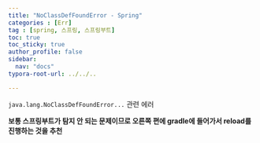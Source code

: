 ```yaml
---
title: "NoClassDefFoundError - Spring"
categories : [Err]
tag : [spring, 스프링, 스프링부트]
toc: true
toc_sticky: true
author_profile: false
sidebar:
  nav: "docs"
typora-root-url: ../../..

---
```




`java.lang.NoClassDefFoundError...` 관련 에러

**보통 스프링부트가 탐지 안 되는 문제이므로 오른쪽 편에 gradle에 들어가서 reload를 진행하는 것을 추천**
